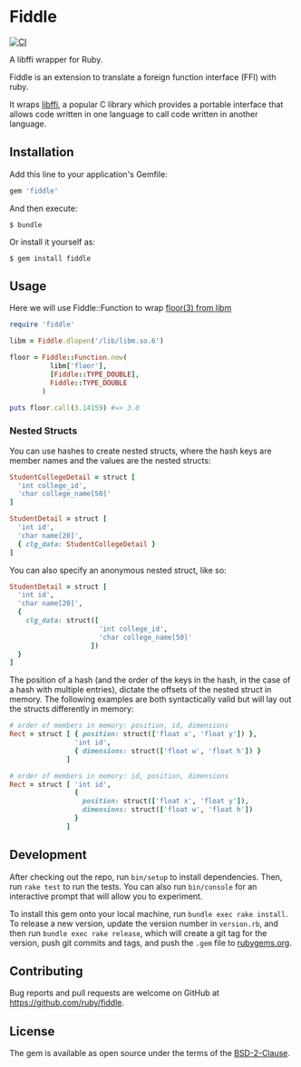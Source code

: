 # Fiddle

[![CI](https://github.com/ruby/fiddle/actions/workflows/ci.yml/badge.svg)](https://github.com/ruby/fiddle/actions/workflows/ci.yml)

A libffi wrapper for Ruby.

Fiddle is an extension to translate a foreign function interface (FFI) with ruby.

It wraps [libffi](http://sourceware.org/libffi/), a popular C library which provides a portable interface that allows code written in one language to call code written in another language.

## Installation

Add this line to your application's Gemfile:

```ruby
gem 'fiddle'
```

And then execute:

    $ bundle

Or install it yourself as:

    $ gem install fiddle

## Usage

 Here we will use Fiddle::Function to wrap [floor(3) from libm](http://linux.die.net/man/3/floor)

```ruby
require 'fiddle'

libm = Fiddle.dlopen('/lib/libm.so.6')

floor = Fiddle::Function.new(
          libm['floor'],
          [Fiddle::TYPE_DOUBLE],
          Fiddle::TYPE_DOUBLE
        )

puts floor.call(3.14159) #=> 3.0
```

### Nested Structs

You can use hashes to create nested structs, where the hash keys are member names and the values are the nested structs:

```ruby
StudentCollegeDetail = struct [
  'int college_id',
  'char college_name[50]'
]

StudentDetail = struct [
  'int id',
  'char name[20]',
  { clg_data: StudentCollegeDetail }
]
```

You can also specify an anonymous nested struct, like so:

```ruby
StudentDetail = struct [
  'int id',
  'char name[20]',
  {
    clg_data: struct([
                      'int college_id',
                      'char college_name[50]'
                    ])
  }
]
```

The position of a hash (and the order of the keys in the hash, in the case of a hash with multiple entries), dictate the offsets of the nested struct in memory. The following examples are both syntactically valid but will lay out the structs differently in memory:

```ruby
# order of members in memory: position, id, dimensions
Rect = struct [ { position: struct(['float x', 'float y']) },
                'int id',
                { dimensions: struct(['float w', 'float h']) }
              ]

# order of members in memory: id, position, dimensions
Rect = struct [ 'int id',
                {
                  position: struct(['float x', 'float y']),
                  dimensions: struct(['float w', 'float h'])
                }
              ]
```


## Development

After checking out the repo, run `bin/setup` to install dependencies. Then, run `rake test` to run the tests. You can also run `bin/console` for an interactive prompt that will allow you to experiment.

To install this gem onto your local machine, run `bundle exec rake install`. To release a new version, update the version number in `version.rb`, and then run `bundle exec rake release`, which will create a git tag for the version, push git commits and tags, and push the `.gem` file to [rubygems.org](https://rubygems.org).

## Contributing

Bug reports and pull requests are welcome on GitHub at https://github.com/ruby/fiddle.


## License

The gem is available as open source under the terms of the [BSD-2-Clause](https://opensource.org/licenses/BSD-2-Clause).
